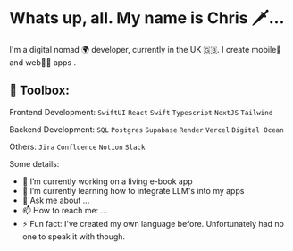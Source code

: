 # Whats up, all. My name is Chris 🗡️...

I'm a digital nomad 🌍 developer, currently in the UK 🇬🇧. I create mobile📱 and web👨‍💻 apps .

## 🧰 Toolbox:

Frontend Development: `SwiftUI` `React` `Swift` `Typescript` `NextJS` `Tailwind`

Backend Development: `SQL` `Postgres` `Supabase` `Render` `Vercel` `Digital Ocean`

Others: `Jira` `Confluence` `Notion` `Slack`

Some details:
- 🔭 I’m currently working on a living e-book app
- 🌱 I’m currently learning how to integrate LLM's into my apps
- 💬 Ask me about ...
- 📫 How to reach me: ...
- ⚡ Fun fact: I've created my own language before. Unfortunately had no one to speak it with though.

